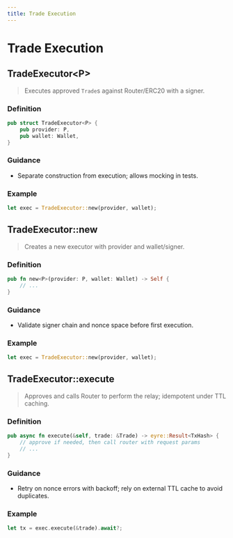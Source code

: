 ```yaml
---
title: Trade Execution
---
```


# Trade Execution

## TradeExecutor&lt;P&gt;

> Executes approved `Trade`s against Router/ERC20 with a signer.

### Definition

```rust
pub struct TradeExecutor<P> {
    pub provider: P,
    pub wallet: Wallet,
}
```

### Guidance

* Separate construction from execution; allows mocking in tests.

### Example

```rust
let exec = TradeExecutor::new(provider, wallet);
```

## TradeExecutor::new

> Creates a new executor with provider and wallet/signer.

### Definition

```rust
pub fn new<P>(provider: P, wallet: Wallet) -> Self {
    // ...
}
```

### Guidance

* Validate signer chain and nonce space before first execution.

### Example

```rust
let exec = TradeExecutor::new(provider, wallet);
```

## TradeExecutor::execute

> Approves and calls Router to perform the relay; idempotent under TTL caching.

### Definition

```rust
pub async fn execute(&self, trade: &Trade) -> eyre::Result<TxHash> {
    // approve if needed, then call router with request params
    // ...
}
```

### Guidance

* Retry on nonce errors with backoff; rely on external TTL cache to avoid duplicates.

### Example

```rust
let tx = exec.execute(&trade).await?;
```
